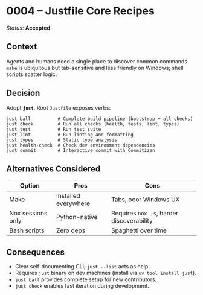 # 0004 – Justfile Core Recipes

*Status*: **Accepted**

## Context

Agents and humans need a single place to discover common commands. `make` is ubiquitous but tab-sensitive and less friendly on Windows; shell scripts scatter logic.

## Decision

Adopt **`just`**. Root `Justfile` exposes verbs:

```
just ball          # Complete build pipeline (bootstrap + all checks)
just check         # Run all checks (health, tests, lint, types)
just test          # Run test suite
just lint          # Run linting and formatting
just types         # Static type analysis
just health-check  # Check dev environment dependencies
just commit        # Interactive commit with Commitizen
```

## Alternatives Considered

| Option            | Pros                 | Cons                                      |
| ----------------- | -------------------- | ----------------------------------------- |
| Make              | Installed everywhere | Tabs, poor Windows UX                     |
| Nox sessions only | Python-native        | Requires `nox -s`, harder discoverability |
| Bash scripts      | Zero deps            | Spaghetti over time                       |

## Consequences

* Clear self-documenting CLI; `just --list` acts as help.
* Requires `just` binary on dev machines (install via `uv tool install just`).
* `just ball` provides complete setup for new contributors.
* `just check` enables fast iteration during development.
